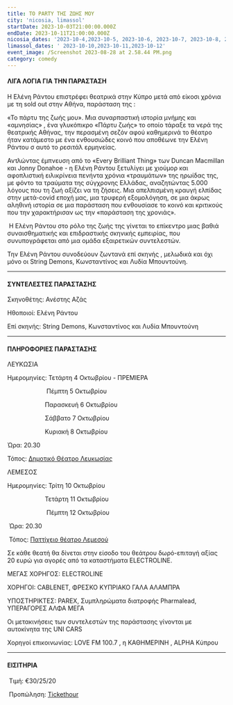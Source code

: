 ```yaml
---
title: ΤΟ PARTY ΤΗΣ ΖΩΗΣ ΜΟΥ
city: 'nicosia, limassol'
startDate: 2023-10-03T21:00:00.000Z
endDate: 2023-10-11T21:00:00.000Z
nicosia_dates: '2023-10-4,2023-10-5, 2023-10-6, 2023-10-7, 2023-10-8, 2023-10-10,2023-10-11'
limassol_dates: ' 2023-10-10,2023-10-11,2023-10-12'
event_image: /Screenshot 2023-08-28 at 2.58.44 PM.png
category: comedy
---
```


#### ΛΙΓΑ ΛΟΓΙΑ ΓΙΑ ΤΗΝ ΠΑΡΑΣΤΑΣΗ

Η Ελένη Ράντου επιστρέφει θεατρικά στην Κύπρο μετά από είκοσι χρόνια με τη sold out στην Αθήνα, παράσταση της :

«Το πάρτυ της ζωής μου». Μια συναρπαστική ιστορία μνήμης και «αμνησίας» , ένα γλυκόπικρο «Πάρτυ ζωής» το οποίο τάραξε τα νερά της θεατρικής Αθήνας, την περασμένη σεζόν αφού καθημερινά το θέατρο ήταν κατάμεστο με ένα ενθουσιώδες κοινό που αποθέωνε την Ελένη Ράντου σ αυτό το ρεσιτάλ ερμηνείας.

Αντλώντας έμπνευση από το «Every Brilliant Thing» των Duncan Macmillan και Jonny Donahoe - η Ελένη Ράντου ξετυλίγει με χιούμορ και αφοπλιστική ειλικρίνεια πενήντα χρόνια «τραυμάτων» της ηρωίδας της, με φόντο τα τραύματα της σύγχρονης Ελλάδας, αναζητώντας 5.000 λόγους που τη ζωή αξίζει να τη ζήσεις. Μια απελπισμένη κραυγή ελπίδας στην μετά-covid εποχή μας, μια τρυφερή εξομολόγηση, σε μια άκρως αληθινή ιστορία σε μια παράσταση που ενθουσίασε το κοινό και κριτικούς που την χαρακτήρισαν ως την «παράσταση της χρονιάς».

 Η Ελένη Ράντου στο ρόλο της ζωής της γίνεται το επίκεντρο μιας βαθιά συναισθηματικής και επιδραστικής σκηνικής εμπειρίας, που συνυπογράφεται
από μια ομάδα εξαιρετικών συντελεστών.

Την Ελένη Ράντου συνοδεύουν ζωντανά επί σκηνής , μελωδικά και όχι μόνο οι String Demons, Κωνσταντίνος και  Λυδία Μπουντούνη.

***

#### ΣΥΝΤΕΛΕΣΤΕΣ ΠΑΡΑΣΤΑΣΗΣ

Σκηνοθέτης: Ανέστης Αζάς

Ηθοποιοί:  Ελένη Ράντου 

Επί σκηνής: String Demons, Κωνσταντίνος και Λυδία Μπουντούνη

***

#### ΠΛΗΡΟΦΟΡΙΕΣ ΠΑΡΑΣΤΑΣΗΣ

ΛΕΥΚΩΣΙΑ

Ημερομηνίες: Τετάρτη 4 Οκτωβρίου - ΠΡΕΜΙΕΡΑ

                        Πέμπτη 5 Οκτωβρίου 

                         Παρασκευή 6 Οκτωβρίου 

                         Σάββατο 7 Οκτωβρίου 

                         Κυριακή 8 Οκτωβρίου 

Ώρα: 20.30

Τόπος: [Δημοτικό Θέατρο Λευκωσίας](https://www.google.com/maps/place/Nicosia+Municipal+Theatre/@35.1727497,33.3522058,17z/data=!3m1!4b1!4m6!3m5!1s0x14de17519633b289:0xf4e085228ec10fda!8m2!3d35.1727453!4d33.3547807!16s%2Fg%2F11fx_337t4?entry=ttu) 

ΛΕΜΕΣΟΣ

Ημερομηνίες: Τρίτη 10 Οκτωβρίου

                      Τετάρτη 11 Οκτωβρίου

                       Πέμπτη 12 Οκτωβρίου

 Ώρα: 20.30

 Τόπος: [Παττίχειο θέατρο Λεμεσού](https://www.google.com/maps/place/%CE%A0%CE%B1%CF%84%CF%84%CE%AF%CF%87%CE%B5%CE%B9%CE%BF+%CE%94%CE%B7%CE%BC%CE%BF%CF%84%CE%B9%CE%BA%CF%8C+%CE%98%CE%AD%CE%B1%CF%84%CF%81%CE%BF/@34.6808975,33.0411085,17z/data=!3m1!4b1!4m6!3m5!1s0x14e7330e3a40b37f:0xa33ce6e4d7f4bc8!8m2!3d34.6808931!4d33.0436834!16s%2Fg%2F11dx9gbl2x?entry=ttu)

Σε κάθε θεατή θα δίνεται στην είσοδο του θεάτρου δωρό-επιταγή αξίας 20 ευρώ για αγορές από τα καταστήματα ELECTROLINE.

ΜΕΓΑΣ ΧΟΡΗΓΟΣ: ELECTROLINE

ΧΟΡΗΓΟΙ: CABLENET, ΦΡΕΣΚΟ ΚΥΠΡΙΑΚΟ ΓΑΛΑ ΑΛΑΜΠΡΑ

ΥΠΟΣΤΗΡΙΚΤΕΣ: PAREX, Συμπληρώματα διατροφής Pharmalead, ΥΠΕΡΑΓΟΡΕΣ ΑΛΦΑ ΜΕΓΑ

Οι μετακινήσεις των συντελεστών της παράστασης γίνονται με αυτοκίνητα της UNI CARS

Χορηγοί επικοινωνίας: LOVE FM 100.7 , η ΚΑΘΗΜΕΡΙΝΗ , ALPHA Κύπρου

***

#### ΕΙΣΙΤΗΡΙΑ

 Τιμή: €30/25/20 

 Προπώληση: [Tickethour](https://shop.tickethour.com/showEventInformation.html?idEvent=4314)

 
